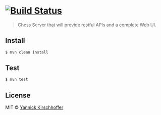 #  [![Build Status][travis-image]][travis-url]


> Chess Server that will provide restful APIs and a complete Web UI.


## Install

```sh
$ mvn clean install
```

## Test

```sh
$ mvn test
```


## License

MIT © [Yannick Kirschhoffer](http://www.alcibiade.org/)

[travis-image]: https://travis-ci.org/ChessCorp/chess-club.svg?branch=master
[travis-url]: https://travis-ci.org/ChessCorp/chess-club
